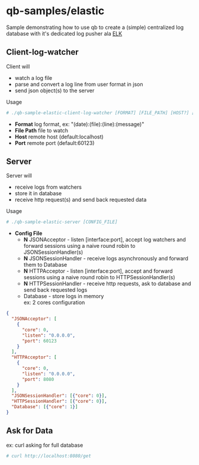 # qb-samples/elastic
Sample demonstrating how to use qb to create a (simple) centralized log database with it's dedicated log pusher ala [ELK](https://www.elastic.co/what-is/elk-stack)
## Client-log-watcher
Client will
- watch a log file
- parse and convert a log line from user format in json
- send json object(s) to the server

Usage
```sh
# ./qb-sample-elastic-client-log-watcher [FORMAT] [FILE_PATH] [HOST?] [PORT?]
```
* **Format** log format, ex: "(date):(file):(line):(message)"
* **File Path** file to watch
* **Host** remote host (default:localhost)
* **Port** remote port (default:60123)

## Server

Server will
* receive logs from watchers
* store it in database
* receive http request(s) and send back requested data

Usage
```sh
# ./qb-sample-elastic-server [CONFIG_FILE]
```

* **Config File** <br>
  - **N** JSONAcceptor - listen [interface:port], accept log watchers and forward sessions using a naive round robin to JSONSessionHandler(s)
  - **N** JSONSessionHandler - receive logs asynchronously and forward them to Database
  - **N** HTTPAcceptor - listen [interface:port], accept and forward sessions using a naive round robin to HTTPSessionHandler(s)
  - **N** HTTPSessionHandler - receive http requests, ask to database and send back requested logs
  - Database - store logs in memory <br>
ex: 2 cores configuration
```json
{
  "JSONAcceptor": [
    {
      "core": 0,
      "listen": "0.0.0.0",
      "port": 60123
    }
  ],
  "HTTPAcceptor": [
    {
      "core": 0,
      "listen": "0.0.0.0",
      "port": 8080
    }
  ],
  "JSONSessionHandler": [{"core": 0}],
  "HTTPSessionHandler": [{"core": 0}],
  "Database": [{"core": 1}]
}
```
## Ask for Data
ex: curl asking for full database
```sh
# curl http://localhost:8080/get
```
